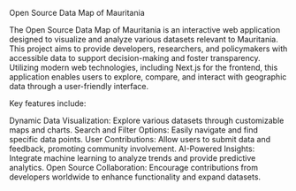 Open Source Data Map of Mauritania

The Open Source Data Map of Mauritania is an interactive web application designed to visualize and analyze various datasets relevant to Mauritania. This project aims to provide developers, researchers, and policymakers with accessible data to support decision-making and foster transparency. Utilizing modern web technologies, including Next.js for the frontend, this application enables users to explore, compare, and interact with geographic data through a user-friendly interface.

Key features include:

Dynamic Data Visualization: Explore various datasets through customizable maps and charts.
Search and Filter Options: Easily navigate and find specific data points.
User Contributions: Allow users to submit data and feedback, promoting community involvement.
AI-Powered Insights: Integrate machine learning to analyze trends and provide predictive analytics.
Open Source Collaboration: Encourage contributions from developers worldwide to enhance functionality and expand datasets.
